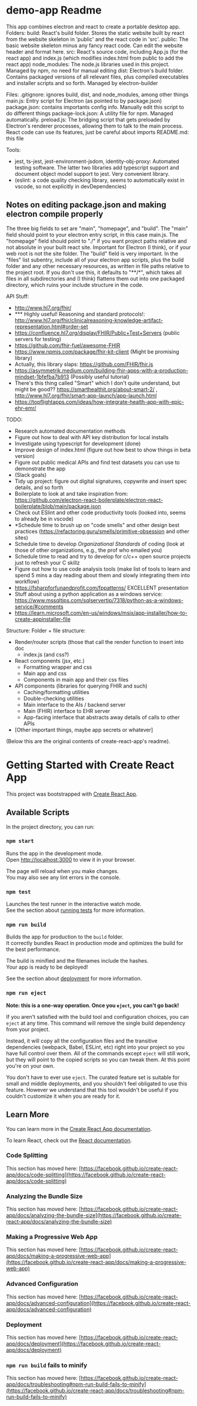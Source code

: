 # demo-app Readme

This app combines electron and react to create a portable desktop app.
Folders: 
  build: React's build folder. Stores the static website built by react from the website skeleton in 'public' and the react code in 'src'.
  public: The basic website skeleton minus any fancy react code. Can edit the website header and format here.
  src: React's source code, including App.js (for the react app) and index.js (which modifies index.html from public to add the react app)
  node_modules: The node.js libraries used in this project. Managed by npm, no need for manual editing
  dist: Electron's build folder. Contains packaged versions of all relevant files, plus compiled executables and installer scripts and so forth. Managed by electron-builder

Files:
  .gitignore: ignores build, dist, and node_modules, among other things
  main.js: Entry script for Electron (as pointed to by package.json)
  package.json: contains importants config info. Manually edit this script to do different things
  package-lock.json: A utility file for npm. Managed automatically.
  preload.js: The bridging script that gets preloaded by Electron's renderer processes, allowing them to talk to the main process. React code can use its features, just be careful about imports
  README.md: this file

Tools:
  - jest, ts-jest, jest-environment-jsdom, identity-obj-proxy: Automated testing software. The latter two libraries add typescript support and document object model support to jest. Very convenient library.
  - (eslint: a code quality checking library, seems to automatically exist in vscode, so not explicitly in devDependencies)


## Notes on editing package.json and making electron compile properly

The three big fields to set are "main", "homepage", and "build". The "main" field should point to your electron entry script, in this case main.js. The "homepage" field should point to "./" if you want project paths relative and not absolute in your built react site. Important for Electron (I think), or if your web root is not the site folder. The "build" field is very important. In the "files" list subentry, include all of your electron app scripts, plus the build folder and any other necessary resources, as written in file paths relative to the project root. If you don't use this, it defaults to "**/*", which takes all files in all subdirectories and (I think) flattens them out into one packaged directory, which ruins your include structure in the code.


API Stuff:
- http://www.hl7.org/fhir/
- *** Highly useful! Reasoning and standard protocols!: http://www.hl7.org/fhir/clinicalreasoning-knowledge-artifact-representation.html#order-set
- https://confluence.hl7.org/display/FHIR/Public+Test+Servers   (public servers for testing)
- https://github.com/fhir-fuel/awesome-FHIR
- https://www.npmjs.com/package/fhir-kit-client  (Might be promising library)
- Actually, this library slaps: https://github.com/FHIR/fhir.js
- https://asymmetrik.medium.com/building-fhir-apps-with-a-production-mindset-1bfefba7b913 (Possibly useful tutorial)
- There's this thing called "Smart" which I don't quite understand, but might be good?? https://smarthealthit.org/about-smart-2/ , http://www.hl7.org/fhir/smart-app-launch/app-launch.html
- https://topflightapps.com/ideas/how-integrate-health-app-with-epic-ehr-emr/

TODO:
 - Research automated documentation methods
 - Figure out how to deal with API key distribution for local installs
 - Investigate using typescript for development (done)
 - Improve design of index.html (figure out how best to show things in beta version)
 - Figure out public medical APIs and find test datasets you can use to demonstrate the app
 - (Slack goals)
 - Tidy up project: figure out digital signatures, copywrite and insert spec details, and so forth
 - Boilerplate to look at and take inspiration from: https://github.com/electron-react-boilerplate/electron-react-boilerplate/blob/main/package.json 
 - Check out ESlint and other code productivity tools (looked into, seems to already be in vscode)
 - *Schedule time to brush up on "code smells" and other design best practices (https://refactoring.guru/smells/primitive-obsession and other sites)
 - Schedule time to develop *Organizational Standards* of coding (look at those of other organizations, e.g., the prof who emailed you)
 - Schedule time to read and try to develop for c/c++ open source projects just to refresh your C skillz
 - Figure out how to use code analysis tools (make list of tools to learn and spend 5 mins a day reading about them and slowly integrating them into workflow)
 - https://fsharpforfunandprofit.com/fppatterns/    EXCELLENT presentation
- Stuff about using a python application as a windows service: https://www.mssqltips.com/sqlservertip/7318/python-as-a-windows-service/#comments
- https://learn.microsoft.com/en-us/windows/msix/app-installer/how-to-create-appinstaller-file


Structure:
Folder + file structure:

- Render/router scripts (those that call the render function to insert into doc
	- index.js (and css?)
- React components (jsx, etc.)
	- Formatting wrapper and css
	- Main app and css
	- Components in main app and their css files
- API components (libraries for querying FHIR and such)
	- Caching/formatting utilities
	- Double-checking utilities
	- Main interface to the AIs / backend server
	- Main (FHIR) interface to EHR server
	- App-facing interface that abstracts away details of calls to other APIs
- [Other important things, maybe app secrets or whatever]


(Below this are the original contents of create-react-app's readme).


# Getting Started with Create React App

This project was bootstrapped with [Create React App](https://github.com/facebook/create-react-app).

## Available Scripts

In the project directory, you can run:

### `npm start`

Runs the app in the development mode.\
Open [http://localhost:3000](http://localhost:3000) to view it in your browser.

The page will reload when you make changes.\
You may also see any lint errors in the console.

### `npm test`

Launches the test runner in the interactive watch mode.\
See the section about [running tests](https://facebook.github.io/create-react-app/docs/running-tests) for more information.

### `npm run build`

Builds the app for production to the `build` folder.\
It correctly bundles React in production mode and optimizes the build for the best performance.

The build is minified and the filenames include the hashes.\
Your app is ready to be deployed!

See the section about [deployment](https://facebook.github.io/create-react-app/docs/deployment) for more information.

### `npm run eject`

**Note: this is a one-way operation. Once you `eject`, you can't go back!**

If you aren't satisfied with the build tool and configuration choices, you can `eject` at any time. This command will remove the single build dependency from your project.

Instead, it will copy all the configuration files and the transitive dependencies (webpack, Babel, ESLint, etc) right into your project so you have full control over them. All of the commands except `eject` will still work, but they will point to the copied scripts so you can tweak them. At this point you're on your own.

You don't have to ever use `eject`. The curated feature set is suitable for small and middle deployments, and you shouldn't feel obligated to use this feature. However we understand that this tool wouldn't be useful if you couldn't customize it when you are ready for it.

## Learn More

You can learn more in the [Create React App documentation](https://facebook.github.io/create-react-app/docs/getting-started).

To learn React, check out the [React documentation](https://reactjs.org/).

### Code Splitting

This section has moved here: [https://facebook.github.io/create-react-app/docs/code-splitting](https://facebook.github.io/create-react-app/docs/code-splitting)

### Analyzing the Bundle Size

This section has moved here: [https://facebook.github.io/create-react-app/docs/analyzing-the-bundle-size](https://facebook.github.io/create-react-app/docs/analyzing-the-bundle-size)

### Making a Progressive Web App

This section has moved here: [https://facebook.github.io/create-react-app/docs/making-a-progressive-web-app](https://facebook.github.io/create-react-app/docs/making-a-progressive-web-app)

### Advanced Configuration

This section has moved here: [https://facebook.github.io/create-react-app/docs/advanced-configuration](https://facebook.github.io/create-react-app/docs/advanced-configuration)

### Deployment

This section has moved here: [https://facebook.github.io/create-react-app/docs/deployment](https://facebook.github.io/create-react-app/docs/deployment)

### `npm run build` fails to minify

This section has moved here: [https://facebook.github.io/create-react-app/docs/troubleshooting#npm-run-build-fails-to-minify](https://facebook.github.io/create-react-app/docs/troubleshooting#npm-run-build-fails-to-minify)
